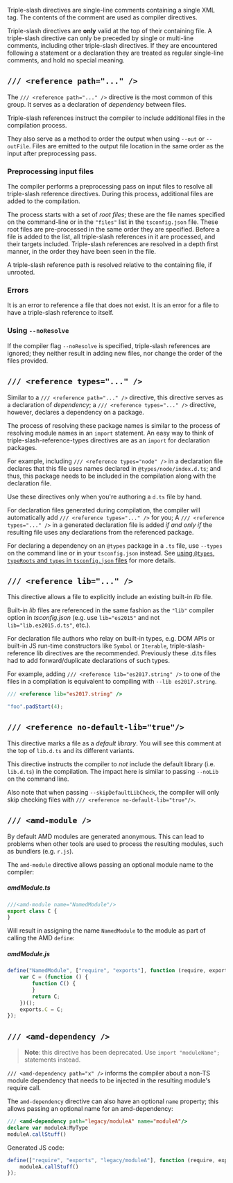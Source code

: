 Triple-slash directives are single-line comments containing a single XML tag.
The contents of the comment are used as compiler directives.

Triple-slash directives are **only** valid at the top of their containing file.
A triple-slash directive can only be preceded by single or multi-line comments, including other triple-slash directives.
If they are encountered following a statement or a declaration they are treated as regular single-line comments, and hold no special meaning.

## `/// <reference path="..." />`

The `/// <reference path="..." />` directive is the most common of this group.
It serves as a declaration of *dependency* between files.

Triple-slash references instruct the compiler to include additional files in the compilation process.

They also serve as a method to order the output when using `--out` or `--outFile`.
Files are emitted to the output file location in the same order as the input after preprocessing pass.

### Preprocessing input files

The compiler performs a preprocessing pass on input files to resolve all triple-slash reference directives.
During this process, additional files are added to the compilation.

The process starts with a set of *root files*;
these are the file names specified on the command-line or in the `"files"` list in the `tsconfig.json` file.
These root files are pre-processed in the same order they are specified.
Before a file is added to the list, all triple-slash references in it are processed, and their targets included.
Triple-slash references are resolved in a depth first manner, in the order they have been seen in the file.

A triple-slash reference path is resolved relative to the containing file, if unrooted.

### Errors

It is an error to reference a file that does not exist.
It is an error for a file to have a triple-slash reference to itself.

### Using `--noResolve`

If the compiler flag `--noResolve` is specified, triple-slash references are ignored; they neither result in adding new files, nor change the order of the files provided.

## `/// <reference types="..." />`

Similar to a `/// <reference path="..." />` directive,  this directive serves as a declaration of *dependency*;
a `/// <reference types="..." />` directive, however, declares a dependency on a package.

The process of resolving these package names is similar to the process of resolving module names in an `import` statement.
An easy way to think of triple-slash-reference-types directives are as an `import` for declaration packages.

For example, including `/// <reference types="node" />` in a declaration file declares that this file uses names declared in `@types/node/index.d.ts`;
and thus, this package needs to be included in the compilation along with the declaration file.

Use these directives only when you're authoring a `d.ts` file by hand.

For declaration files generated during compilation, the compiler will automatically add `/// <reference types="..." />` for you;
A `/// <reference types="..." />` in a generated declaration file is added *if and only if* the resulting file uses any declarations from the referenced package.

For declaring a dependency on an `@types` package in a `.ts` file, use `--types` on the command line or in your `tsconfig.json` instead.
See [using `@types`, `typeRoots` and `types` in `tsconfig.json` files](./tsconfig.json.md#types-typeroots-and-types) for more details.

## `/// <reference lib="..." />`

This directive allows a file to explicitly include an existing built-in _lib_ file.

Built-in _lib_ files are referenced in the same fashion as the `"lib"` compiler option in _tsconfig.json_ (e.g. use `lib="es2015"` and not `lib="lib.es2015.d.ts"`, etc.).

For declaration file authors who relay on built-in types, e.g. DOM APIs or built-in JS run-time constructors like `Symbol` or `Iterable`, triple-slash-reference lib directives are the recommended. Previously these .d.ts files had to add forward/duplicate declarations of such types.

For example, adding `/// <reference lib="es2017.string" />` to one of the files in a compilation is equivalent to compiling with `--lib es2017.string`.

```ts
/// <reference lib="es2017.string" />

"foo".padStart(4);
```

## `/// <reference no-default-lib="true"/>`

This directive marks a file as a *default library*.
You will see this comment at the top of `lib.d.ts` and its different variants.

This directive instructs the compiler to *not* include the default library (i.e. `lib.d.ts`) in the compilation.
The impact here is similar to passing `--noLib` on the command line.

Also note that when passing `--skipDefaultLibCheck`, the compiler will only skip checking files with `/// <reference no-default-lib="true"/>`.

## `/// <amd-module />`

By default AMD modules are generated anonymous.
This can lead to problems when other tools are used to process the resulting modules, such as bundlers (e.g. `r.js`).

The `amd-module` directive allows passing an optional module name to the compiler:

##### amdModule.ts

```ts
///<amd-module name="NamedModule"/>
export class C {
}
```

Will result in assigning the name `NamedModule` to the module as part of calling the AMD `define`:

##### amdModule.js

```js
define("NamedModule", ["require", "exports"], function (require, exports) {
    var C = (function () {
        function C() {
        }
        return C;
    })();
    exports.C = C;
});
```

## `/// <amd-dependency />`

> **Note**: this directive has been deprecated. Use `import "moduleName";` statements instead.

`/// <amd-dependency path="x" />` informs the compiler about a non-TS module dependency that needs to be injected in the resulting module's require call.

The `amd-dependency` directive can also have an optional `name` property; this allows passing an optional name for an amd-dependency:

```ts
/// <amd-dependency path="legacy/moduleA" name="moduleA"/>
declare var moduleA:MyType
moduleA.callStuff()
```

Generated JS code:

```js
define(["require", "exports", "legacy/moduleA"], function (require, exports, moduleA) {
    moduleA.callStuff()
});
```
